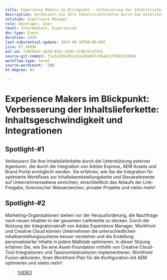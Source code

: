 ```yaml
---
title: Experience Makers im Blickpunkt - Verbesserung der Inhaltslieferkette - Inhaltsgeschwindigkeit und Integrationen
description: Verbessern Sie Ihre Inhaltslieferkette durch die Unterstützung externer Agenturen, die durch die Integration von Adobe Express, AEM Assets und Brand Portal ermöglicht werden. Sie erfahren, wie Sie die Integration für optimierte Workflows zur Inhaltsbereitstellungskette und Steuerelemente auf Unternehmensebene einrichten, einschließlich des Ablaufs der Link-Freigabe, forensischer Wasserzeichen, privater Projekte und vieles mehr!
solution: Experience Manager
role: Developer, User
level: Intermediate, Experienced
doc-type: Event
duration: 2420
last-substantial-update: 2024-08-30T00:00:00Z
jira: KT-16096
exl-id: fe85bbef-a838-43bc-bb95-3c8bf6c4f931
source-git-commit: f1a3a3854d5122ea3d4db7c56a0c1fb50252d6de
workflow-type: tm+mt
source-wordcount: '206'
ht-degree: 0%

---
```


# Experience Makers im Blickpunkt: Verbesserung der Inhaltslieferkette: Inhaltsgeschwindigkeit und Integrationen

## Spotlight-#1

Verbessern Sie Ihre Inhaltslieferkette durch die Unterstützung externer Agenturen, die durch die Integration von Adobe Express, AEM Assets und Brand Portal ermöglicht werden. Sie erfahren, wie Sie die Integration für optimierte Workflows zur Inhaltsbereitstellungskette und Steuerelemente auf Unternehmensebene einrichten, einschließlich des Ablaufs der Link-Freigabe, forensischer Wasserzeichen, privater Projekte und vieles mehr!

## Spotlight-#2

Marketing-Organisationen stehen vor der Herausforderung, die Nachfrage nach neuen Inhalten in der gesamten Lieferkette zu decken. Durch die Nutzung der Integrationskraft von Adobe Experience Manager, Workfront und Creative Cloud können Unternehmen die unterschiedlichen Inhaltserstellungssysteme besser verstehen und die Erstellung personalisierter Inhalte in jedem Maßstab optimieren. In dieser Sitzung erfahren Sie, wie Sie eine Asset-Foundation mithilfe von Creative Cloud-Tool-Integrationen und Taxonomiestrukturen implementieren, Workfront Fusion aktivieren, Ihren Workfront-Plan für die Konfiguration mit AEM optimieren und vieles mehr!

>[!VIDEO](https://video.tv.adobe.com/v/3433169/?learn=on)
